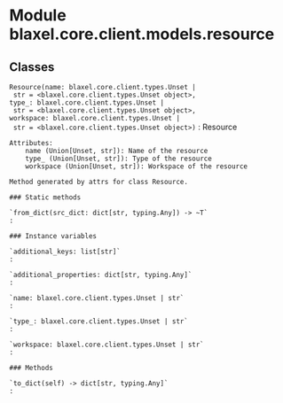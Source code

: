Module blaxel.core.client.models.resource
=========================================

Classes
-------

`Resource(name: blaxel.core.client.types.Unset | str = <blaxel.core.client.types.Unset object>, type_: blaxel.core.client.types.Unset | str = <blaxel.core.client.types.Unset object>, workspace: blaxel.core.client.types.Unset | str = <blaxel.core.client.types.Unset object>)`
:   Resource
    
    Attributes:
        name (Union[Unset, str]): Name of the resource
        type_ (Union[Unset, str]): Type of the resource
        workspace (Union[Unset, str]): Workspace of the resource
    
    Method generated by attrs for class Resource.

    ### Static methods

    `from_dict(src_dict: dict[str, typing.Any]) ‑> ~T`
    :

    ### Instance variables

    `additional_keys: list[str]`
    :

    `additional_properties: dict[str, typing.Any]`
    :

    `name: blaxel.core.client.types.Unset | str`
    :

    `type_: blaxel.core.client.types.Unset | str`
    :

    `workspace: blaxel.core.client.types.Unset | str`
    :

    ### Methods

    `to_dict(self) ‑> dict[str, typing.Any]`
    :